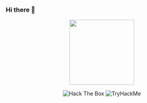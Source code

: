 ### Hi there 👋

<p align="center">
<img src="https://media.giphy.com/media/MeJgB3yMMwIaHmKD4z/giphy.gif" width="170px">
</p>



<p align="center">
<img src="http://www.hackthebox.eu/badge/image/454091" alt="Hack The Box">
<img src="https://tryhackme-badges.s3.amazonaws.com/citnrl2c1h.png" alt="TryHackMe">
</p>

